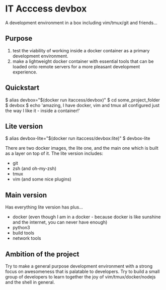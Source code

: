 # IT Acccess devbox

A development environment in a box including vim/tmux/git and friends...

## Purpose

1. test the viability of working inside a docker container as a primary development environment.
2. make a lightweight docker container with essential tools that can be loaded onto remote servers for a more pleasant development experience.

## Quickstart

$ alias devbox="$(docker run itaccess/devbox)"
$ cd some_project_folder
$ devbox
$ echo 'amazing, I have docker, vim and tmux all configured just the way I like it - inside a container!'

## Lite version

$ alias devbox-lite="$(docker run itaccess/devbox:lite)"
$ devbox-lite

There are two docker images, the lite one, and the main one which is built as a layer on top of it. The lite version includes:

- git
- zsh (and oh-my-zsh)
- tmux
- vim (and some nice plugins)

## Main version

Has everything lite version has plus...

- docker (even though I am in a docker - because docker is like sunshine and the internet, you can never have enough)
- python3
- build tools
- network tools

## Ambition of the project

Try to make a general purpose development environment with a strong focus on awesomeness that is palatable to developers. Try to build a small group of developers to learn together the joy of vim/tmux/docker/nodejs and the shell in general.
